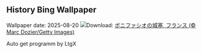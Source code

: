 ## History Bing Wallpaper
Wallpaper date: 2025-08-20
![](https://www.bing.com/th?id=OHR.CitadelBonifacio_JA-JP4122292062_UHD.jpg&w=1000)Download: [ボニファシオの城塞, フランス (© Marc Dozier/Getty Images)](https://www.bing.com/th?id=OHR.CitadelBonifacio_JA-JP4122292062_UHD.jpg)

Auto get programm by LtgX
